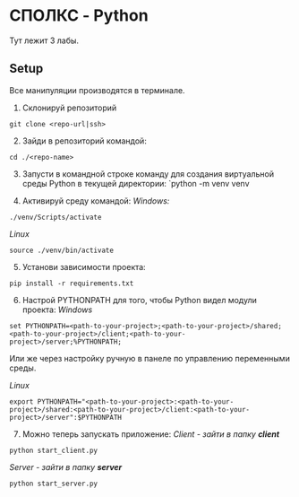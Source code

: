 # СПОЛКС - Python
Тут лежит 3 лабы.

## Setup
Все манипуляции производятся в терминале.

1. Склонируй репозиторий
```
git clone <repo-url|ssh>
```

2. Зайди в репозиторий командой:
```
cd ./<repo-name>
```

3. Запусти в командной строке команду для создания виртуальной среды Python в текущей директории:
`python -m venv venv

4. Активируй среду командой:
*Windows:*
```
./venv/Scripts/activate
```
*Linux*
```
source ./venv/bin/activate
```

5. Установи зависимости проекта:
```
pip install -r requirements.txt
```

6. Настрой PYTHONPATH для того, чтобы Python видел модули проекта:
*Windows*
```
set PYTHONPATH=<path-to-your-project>;<path-to-your-project>/shared;<path-to-your-project>/client;<path-to-your-project>/server;%PYTHONPATH;
```
Или же через настройку ручную в панеле по управлению переменными среды.

*Linux*
```
export PYTHONPATH="<path-to-your-project>:<path-to-your-project>/shared:<path-to-your-project>/client:<path-to-your-project>/server":$PYTHONPATH
```

7. Можно теперь запускать приложение:
*Client - зайти в папку **client***
```
python start_client.py
```
*Server - зайти в папку **server***
```
python start_server.py
```